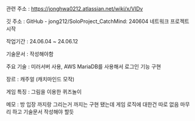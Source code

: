 관련 주소 : https://jonghwa0212.atlassian.net/wiki/x/VIDv

깃 주소 : GitHub - jong212/SoloProject_CatchMind: 240604 네트워크 프로젝트 시작 

작업기간 : 24.06.04 ~ 24.06.12

기술문서 : 작성해야함

주요 기술 : 미러서버 사용, AWS MariaDB를 사용해서 로그인 기능 구현

장르 : 캐주얼 (캐치마인드 모작)

게임 특징 : 그림을 이용한 퀴즈놀이

메모 : 방 입장 까지랑 그리는거  까지는 구현 됐는데 게임 로직에 대한건 따로 없음 마무리 하고 기술문서 작성해야 할듯
